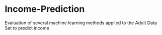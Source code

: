 # Income-Prediction
Evaluation of several machine learning methods applied to the Adult Data Set to predict income
